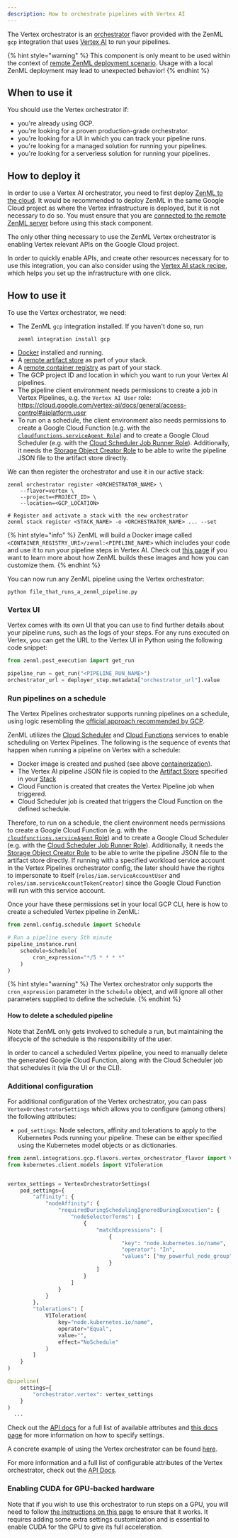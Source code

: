```yaml
---
description: How to orchestrate pipelines with Vertex AI
---
```


The Vertex orchestrator is an [orchestrator](./orchestrators.md) flavor provided
with the ZenML `gcp` integration that uses [Vertex AI](https://cloud.google.com/vertex-ai)
to run your pipelines.

{% hint style="warning" %}
This component is only meant to be used within the context of [remote ZenML deployment scenario](../../getting-started/deploying-zenml/deploying-zenml.md). Usage with a local ZenML deployment may lead to unexpected behavior!
{% endhint %}

## When to use it

You should use the Vertex orchestrator if:
* you're already using GCP.
* you're looking for a proven production-grade orchestrator.
* you're looking for a UI in which you can track your pipeline runs.
* you're looking for a managed solution for running your pipelines.
* you're looking for a serverless solution for running your pipelines.

## How to deploy it

In order to use a Vertex AI orchestrator, you need to first deploy [ZenML to the cloud](../../getting-started/deploying-zenml/deploying-zenml.md). It would be recommended to deploy ZenML in the same Google Cloud project as where the Vertex infrastructure is deployed, but it is not necessary to do so. You must ensure that you are [connected to the remote ZenML server](../../starter-guide/production-fundamentals/production-fundamentals.md) before using this stack component.

The only other thing necessary to use the ZenML Vertex orchestrator is enabling Vertex relevant APIs on the Google Cloud project.

In order to quickly enable APIs, and create other resources necessary for to use this integration, you can also consider using the [Vertex AI stack recipe](https://github.com/zenml-io/mlops-stacks/tree/main/vertex-ai), which helps you set up the infrastructure with one click.

## How to use it

To use the Vertex orchestrator, we need:

* The ZenML `gcp` integration installed. If you haven't done so, run 
    ```shell
    zenml integration install gcp
    ```
* [Docker](https://www.docker.com) installed and running.
* A [remote artifact store](../artifact-stores/artifact-stores.md) as part of 
your stack.
* A [remote container registry](../container-registries/container-registries.md) 
as part of your stack.
* The GCP project ID and location in which you want to run your Vertex 
AI pipelines.
* The pipeline client environment needs permissions to create a job in Vertex Pipelines,
e.g. the `Vertex AI User` role: https://cloud.google.com/vertex-ai/docs/general/access-control#aiplatform.user
* To run on a schedule, the client environment also needs permissions to create a Google Cloud
Function (e.g. with the [`cloudfunctions.serviceAgent Role`](https://cloud.google.com/functions/docs/concepts/iam))
and to create a Google Cloud Scheduler (e.g. with the
[Cloud Scheduler Job Runner Role](https://cloud.google.com/iam/docs/understanding-roles)). Additionally, it needs
the [Storage Object Creator Role](https://cloud.google.com/storage/docs/access-control/iam-roles)
to be able to write the pipeline JSON file to the artifact store directly.

We can then register the orchestrator and use it in our active stack:
```shell
zenml orchestrator register <ORCHESTRATOR_NAME> \
    --flavor=vertex \
    --project=<PROJECT_ID> \
    --location=<GCP_LOCATION>

# Register and activate a stack with the new orchestrator
zenml stack register <STACK_NAME> -o <ORCHESTRATOR_NAME> ... --set
```

{% hint style="info" %}
ZenML will build a Docker image called `<CONTAINER_REGISTRY_URI>/zenml:<PIPELINE_NAME>`
which includes your code and use it to run your pipeline steps in Vertex AI. 
Check out [this page](../../starter-guide/production-fundamentals/containerization.md)
if you want to learn more about how ZenML builds these images and
how you can customize them.
{% endhint %}

You can now run any ZenML pipeline using the Vertex orchestrator:
```shell
python file_that_runs_a_zenml_pipeline.py
```

### Vertex UI

Vertex comes with its own UI that you can use to find further details about
your pipeline runs, such as the logs of your steps. For any runs executed on
Vertex, you can get the URL to the Vertex UI in Python using the following 
code snippet:

```python
from zenml.post_execution import get_run

pipeline_run = get_run("<PIPELINE_RUN_NAME>")
orchestrator_url = deployer_step.metadata["orchestrator_url"].value
```

### Run pipelines on a schedule

The Vertex Pipelines orchestrator supports running pipelines on a schedule, using
logic resembling the [official approach recommended by GCP](https://cloud.google.com/vertex-ai/docs/pipelines/schedule-cloud-scheduler).

ZenML utilizes the [Cloud Scheduler](https://cloud.google.com/scheduler) and
[Cloud Functions](https://cloud.google.com/functions) services to enable scheduling
on Vertex Pipelines. The following is the sequence of events that happen when running
a pipeline on Vertex with a schedule:

* Docker image is created and pushed (see above [containerization](../../starter-guide/production-fundamentals/containerization.md)).
* The Vertex AI pipeline JSON file is copied to the [Artifact Store](../../component-gallery/artifact-stores/artifact-stores.md) specified in your [Stack](../../starter-guide/stacks/stacks.md)
* Cloud Function is created that creates the Vertex Pipeline job when triggered.
* Cloud Scheduler job is created that triggers the Cloud Function on the defined schedule.

Therefore, to run on a schedule, the client environment needs permissions to create a Google Cloud
Function (e.g. with the [`cloudfunctions.serviceAgent` Role](https://cloud.google.com/functions/docs/concepts/iam))
and to create a Google Cloud Scheduler (e.g. with the
[Cloud Scheduler Job Runner Role](https://cloud.google.com/iam/docs/understanding-roles)).
Additionally, it needs
the [Storage Object Creator Role](https://cloud.google.com/storage/docs/access-control/iam-roles)
to be able to write the pipeline JSON file to the artifact store directly.
If running with a specified workload service account in the Vertex Pipelines orchestrator config, the later should have the rights to impersonate to itself (`roles/iam.serviceAccountUser` and `roles/iam.serviceAccountTokenCreator`) since the Google Cloud Function will run with this service account.

Once your have these permissions set in your local GCP CLI, here is how to create a scheduled
Vertex pipeline in ZenML:

```python
from zenml.config.schedule import Schedule

# Run a pipeline every 5th minute
pipeline_instance.run(
    schedule=Schedule(
        cron_expression="*/5 * * * *"
    )
)
```

{% hint style="warning" %}
The Vertex orchestrator only supports the `cron_expression` parameter in the `Schedule` object,
and will ignore all other parameters supplied to define the schedule.
{% endhint %}

#### How to delete a scheduled pipeline

Note that ZenML only gets involved to schedule a run, but maintaining the
lifecycle of the schedule is the responsibility of the
user.

In order to cancel a scheduled Vertex pipeline, you need to manually delete the
generated Google Cloud Function, along with the Cloud Scheduler job that schedules
it (via the UI or the CLI).

### Additional configuration

For additional configuration of the Vertex orchestrator, you can pass
`VertexOrchestratorSettings` which allows you to configure (among others) the following attributes:

* `pod_settings`: Node selectors, affinity and tolerations to apply to the Kubernetes Pods running
your pipeline. These can be either specified using the Kubernetes model objects or as dictionaries.

```python
from zenml.integrations.gcp.flavors.vertex_orchestrator_flavor import VertexOrchestratorSettings
from kubernetes.client.models import V1Toleration


vertex_settings = VertexOrchestratorSettings(
    pod_settings={
        "affinity": {
            "nodeAffinity": {
                "requiredDuringSchedulingIgnoredDuringExecution": {
                    "nodeSelectorTerms": [
                        {
                            "matchExpressions": [
                                {
                                    "key": "node.kubernetes.io/name",
                                    "operator": "In",
                                    "values": ["my_powerful_node_group"],
                                }
                            ]
                        }
                    ]
                }
            }
        },
        "tolerations": [
            V1Toleration(
                key="node.kubernetes.io/name",
                operator="Equal",
                value="",
                effect="NoSchedule"
            )
        ]
    }
)

@pipeline(
    settings={
        "orchestrator.vertex": vertex_settings
    }
)
  ...
```

Check out the
[API docs](https://apidocs.zenml.io/latest/integration_code_docs/integrations-gcp/#zenml.integrations.gcp.flavors.vertex_orchestrator_flavor.VertexOrchestratorSettings)
for a full list of available attributes and [this docs page](../..//advanced-guide/pipelines/settings.md)
for more information on how to specify settings.

A concrete example of using the Vertex orchestrator can be found 
[here](https://github.com/zenml-io/zenml/tree/main/examples/vertex_ai_orchestration).

For more information and a full list of configurable attributes of the Vertex 
orchestrator, check out the [API Docs](https://apidocs.zenml.io/latest/integration_code_docs/integrations-gcp/#zenml.integrations.gcp.orchestrators.vertex_orchestrator.VertexOrchestrator).

### Enabling CUDA for GPU-backed hardware

Note that if you wish to use this orchestrator to run steps on a GPU, you will
need to follow [the instructions on this page](../../advanced-guide/pipelines/gpu-hardware.md) to ensure that it works. It
requires adding some extra settings customization and is essential to enable
CUDA for the GPU to give its full acceleration.
